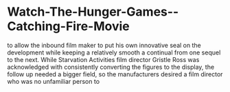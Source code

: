 Watch-The-Hunger-Games--Catching-Fire-Movie
===========================================

 to allow the inbound film maker to put his own innovative seal on the development while keeping a relatively smooth a continual from one sequel to the next. While Starvation Activities film director Gristle Ross was acknowledged with consistently converting the figures to the display, the follow up needed a bigger field, so the manufacturers desired a film director who was no unfamiliar person to 
